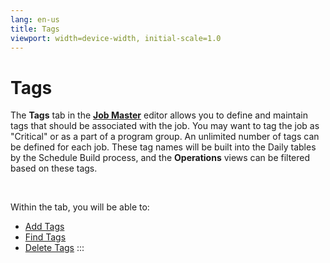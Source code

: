 ```yaml
---
lang: en-us
title: Tags
viewport: width=device-width, initial-scale=1.0
---
```


#  Tags

The **Tags** tab in the [**Job Master**](Using-Job-Master.md)
editor allows you to define and maintain tags that should be associated
with the job. You may want to tag the job as "Critical" or as a part
of a program group. An unlimited number of tags can be defined for each
job. These tag names will be built into the Daily tables by the Schedule
Build process, and the **Operations** views can be filtered based on
these tags.

 

Within the tab, you will be able to:

-   [Add Tags](#)
-   [Find Tags](Finding-Tags.md)
-   [Delete Tags](Deleting-Tags.md)
:::

 

